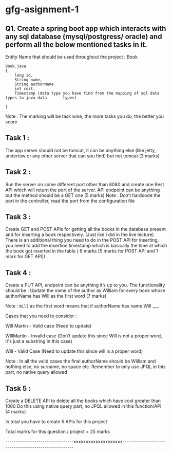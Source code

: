 # gfg-asignment-1

## Q1. Create a spring boot app which interacts with any sql database (mysql/postgress/ oracle) and perform all the below mentioned tasks in it. 

Entity Name that should be used throughout the project : Book

```
Book.java
{
	long id,
	String name,
	String authorName
	int cost,
	Timestamp (data type you have find from the mapping of sql data types to java data       types)

}
```
Note : The marking will be task wise, the more tasks you do, the better you score

## Task 1 : 
The app server should not be tomcat, it can be anything else (like jetty, undertow or any other server that can you find) but not tomcat (3 marks)

## Task 2 : 
Run the server on some different port other than 8080 and create one Rest API which will return the port of the server. API endpoint can be anything but the method should be a GET one (5 marks)
Note : Don’t hardcode the port in the controller, read the port from the configuration file

## Task 3 :
Create GET and POST APIs for getting all the books in the database present and for inserting a book respectively. (Just like I did in the live lecture)
There is an additional thing you need to do in the POST API for inserting, you need to add the insertion timestamp which is basically the time at which the book got inserted in the table
 ( 6 marks [5 marks for POST API and 1 mark for GET API])

## Task 4 : 
Create a PUT API, endpoint can be anything it’s up to you. The functionality should be : Update the name of the author as William for every book whose authorName has Will as the first word (7 marks)

Note : `Will` as the first word means that if authorName has name Will ___

Cases that you need to consider :

Will Martin - Valid case (Need to update)

WillMartin - Invalid case (Don’t update this since Will is not a proper word, it's just a substring in this case)

Will - Valid Case (Need to update this since will is a proper word)

Note : In all the valid cases the final authorName should be William and nothing else, no surname, no space etc.
Remember to only use JPQL in this part, no native query allowed

## Task 5 : 
Create a DELETE API to delete all the books which have cost greater than 1000
Do this using native query part, no JPQL allowed in this function/API (4 marks)

In total you have to create 5 APIs for this project

Total marks for this question / project  = 25 marks

---------------------------------xxxxxxxxxxxxxxxxxxxx------------------------------------------------------
